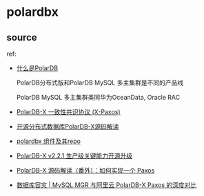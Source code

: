 # polardbx
## source
ref:
- [什么是PolarDB](https://help.aliyun.com/zh/polardb/product-overview/)

    PolarDB分布式版和PolarDB MySQL 多主集群是不同的产品线

    PolarDB MySQL 多主集群类同华为OceanData, Oracle RAC
- [PolarDB-X 一致性共识协议 (X-Paxos)](https://developer.aliyun.com/article/781308)
- [开源分布式数据库PolarDB-X源码解读](https://developer.aliyun.com/ebook/7878)
- [polardbx 组件及其repo](https://github.com/polardb/polardbx-sql/blob/main/docs/zh_CN/README.md)
- [PolarDB-X v2.2.1 生产级关键能力开源升级](https://www.oschina.net/news/233895/polardb-x-2-2-1-released)
- [PolarDB-X 源码解读（番外）：如何实现一个 Paxos](https://zhuanlan.zhihu.com/p/490329189)
- [数据库容灾 | MySQL MGR 与阿里云 PolarDB-X Paxos 的深度对比](https://my.oschina.net/u/5635191/blog/11405762)
